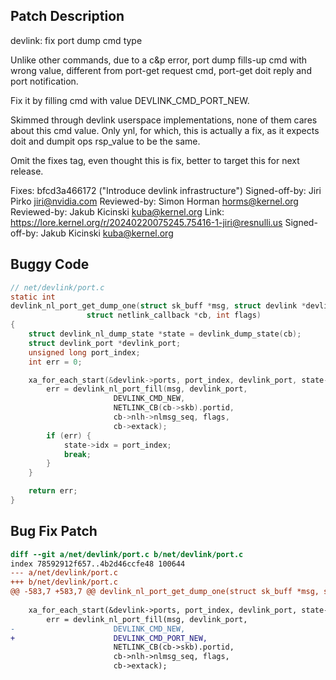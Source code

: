 ## Patch Description

devlink: fix port dump cmd type

Unlike other commands, due to a c&p error, port dump fills-up cmd with
wrong value, different from port-get request cmd, port-get doit reply
and port notification.

Fix it by filling cmd with value DEVLINK_CMD_PORT_NEW.

Skimmed through devlink userspace implementations, none of them cares
about this cmd value. Only ynl, for which, this is actually a fix, as it
expects doit and dumpit ops rsp_value to be the same.

Omit the fixes tag, even thought this is fix, better to target this for
next release.

Fixes: bfcd3a466172 ("Introduce devlink infrastructure")
Signed-off-by: Jiri Pirko <jiri@nvidia.com>
Reviewed-by: Simon Horman <horms@kernel.org>
Reviewed-by: Jakub Kicinski <kuba@kernel.org>
Link: https://lore.kernel.org/r/20240220075245.75416-1-jiri@resnulli.us
Signed-off-by: Jakub Kicinski <kuba@kernel.org>

## Buggy Code

```c
// net/devlink/port.c
static int
devlink_nl_port_get_dump_one(struct sk_buff *msg, struct devlink *devlink,
			     struct netlink_callback *cb, int flags)
{
	struct devlink_nl_dump_state *state = devlink_dump_state(cb);
	struct devlink_port *devlink_port;
	unsigned long port_index;
	int err = 0;

	xa_for_each_start(&devlink->ports, port_index, devlink_port, state->idx) {
		err = devlink_nl_port_fill(msg, devlink_port,
					   DEVLINK_CMD_NEW,
					   NETLINK_CB(cb->skb).portid,
					   cb->nlh->nlmsg_seq, flags,
					   cb->extack);
		if (err) {
			state->idx = port_index;
			break;
		}
	}

	return err;
}
```

## Bug Fix Patch

```diff
diff --git a/net/devlink/port.c b/net/devlink/port.c
index 78592912f657..4b2d46ccfe48 100644
--- a/net/devlink/port.c
+++ b/net/devlink/port.c
@@ -583,7 +583,7 @@ devlink_nl_port_get_dump_one(struct sk_buff *msg, struct devlink *devlink,
 
 	xa_for_each_start(&devlink->ports, port_index, devlink_port, state->idx) {
 		err = devlink_nl_port_fill(msg, devlink_port,
-					   DEVLINK_CMD_NEW,
+					   DEVLINK_CMD_PORT_NEW,
 					   NETLINK_CB(cb->skb).portid,
 					   cb->nlh->nlmsg_seq, flags,
 					   cb->extack);
```

